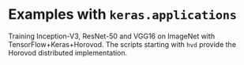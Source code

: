 # Examples with `keras.applications`

Training Inception-V3, ResNet-50 and VGG16 on ImageNet with TensorFlow+Keras+Horovod. The scripts starting with `hvd` provide the Horovod distributed implementation.
